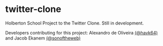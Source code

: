 # twitter-clone
Holberton School Project to the Twitter Clone.
Still in development.

Developers contributing for this project: Alexandro de Oliveira [(@havk64)](https://github.com/havk64/) and Jacob Ekanem [(@sonoftheweb)](https://github.com/sonoftheweb/)
